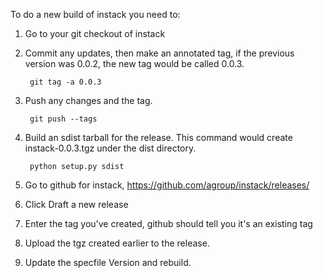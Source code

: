 To do a new build of instack you need to:

1. Go to your git checkout of instack
1. Commit any updates, then make an annotated tag, if the previous version was
   0.0.2, the new tag would be called 0.0.3.

        git tag -a 0.0.3

1. Push any changes and the tag.

        git push --tags

1. Build an sdist tarball for the release. This command would create
   instack-0.0.3.tgz under the dist directory.

        python setup.py sdist

1. Go to github for instack, https://github.com/agroup/instack/releases/

1. Click Draft a new release

1. Enter the tag you've created, github should tell you it's an existing tag

1. Upload the tgz created earlier to the release.

1. Update the specfile Version and rebuild.
